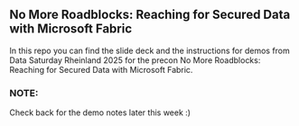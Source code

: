 ## No More Roadblocks: Reaching for Secured Data with Microsoft Fabric

In this repo you can find the slide deck and the instructions for demos from Data Saturday Rheinland 2025 for the precon No More Roadblocks: Reaching for Secured Data with Microsoft Fabric.

### NOTE:
Check back for the demo notes later this week :) 
